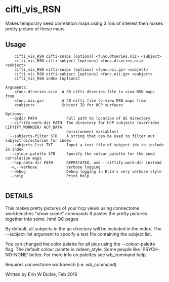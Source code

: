 # cifti_vis_RSN

Makes temporary seed correlation maps using 3 rois of interest
then makes pretty picture of these maps.

## Usage
```
    cifti_vis_RSN cifti-snaps [options] <func.dtseries.nii> <subject>
    cifti_vis_RSN cifti-subject [options] <func.dtseries.nii> <subject>
    cifti_vis_RSN nifti-snaps [options] <func.nii.gz> <subject>
    cifti_vis_RSN nifti-subject [options] <func.nii.gz> <subject>
    cifti_vis_RSN index [options]

Arguments:
    <func.dtseries.nii>  A 3D cifti dtseries file to view RSN maps from
    <func.nii.gz>        A 4D nifti file to view RSN maps from
    <subject>            Subject ID for HCP surfaces

Options:
  --qcdir PATH             Full path to location of QC directory
  --ciftify-work-dir PATH  The directory for HCP subjects (overrides CIFTIFY_WORKDIR/ HCP_DATA
                           enivironment variables)
  --subjects-filter STR    A string that can be used to filter out subject directories for index
  --subjects-list TXT      Input a text file of subject ids to include in index
  --colour-palette STR     Specify the colour palette for the seed correlation maps
  --hcp-data-dir PATH      DEPRECATED, use --ciftify-work-dir instead
  -v,--verbose             Verbose logging
  --debug                  Debug logging in Erin's very verbose style
  --help                   Print help


```
## DETAILS
This makes pretty pictures of your hcp views using connectome workbenches "show scene" commands
It pastes the pretty pictures together into some .html QC pages

By default, all subjects in the qc directory will be included in the index.
The --subject-list argument to specify a text file containing the subject list.

You can changed the color palette for all pics using the --colour-palette flag.
The default colour palette is videen_style. Some people like 'PSYCH-NO-NONE' better.
For more info on palettes see wb_command help.

Requires connectome workbench (i.e. wb_command)

Written by Erin W Dickie, Feb 2016
